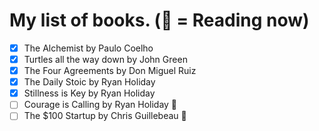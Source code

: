 # My list of books. (📖 = Reading now)

- [x] The Alchemist by Paulo Coelho
- [x] Turtles all the way down by John Green
- [x] The Four Agreements by Don Miguel Ruiz 
- [x] The Daily Stoic by Ryan Holiday
- [x] Stillness is Key by Ryan Holiday
- [ ] Courage is Calling by Ryan Holiday 📖
- [ ] The $100 Startup by Chris Guillebeau 📖